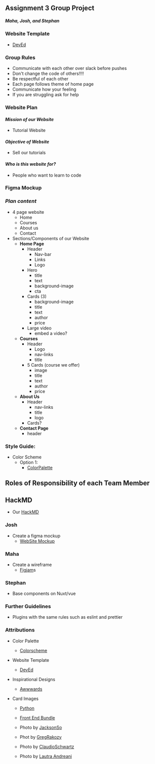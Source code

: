 ## **Assignment 3 Group Project**

##### Maha, Josh, and Stephan

### Website Template

- [DevEd](https://developedbyed.com/)

### Group Rules

- Communicate with each other over slack before pushes
- Don't change the code of others!!!!
- Be respectful of each other
- Each page follows theme of home page
- Communicate how your feeling
- If you are struggling ask for help

### **Website Plan**

#### _Mission of our Website_

- Tutorial Website

#### _Objective of Website_

- Sell our tutorials

#### _Who is this website for?_

- People who want to learn to code

### Figma Mockup

### _Plan content_

- 4 page website
  - Home
  - Courses
  - About us
  - Contact
- Sections/Components of our Website
  - **Home Page**
    - Header
      - Nav-bar
      - Links
      - Logo
    - Hero
      - title
      - text
      - background-image
      - cta
    - Cards (3)
      - background-image
      - title
      - text
      - author
      - price
    - Large video
      - embed a video?
  - **Courses**
    - Header
      - Logo
      - nav-links
      - title
    - 5 Cards (course we offer)
      - image
      - title
      - text
      - author
      - price
  - **About Us**
    - Header
      - nav-links
      - title
      - logo
    - Cards?
  - **Contact Page**
    - header

### **Style Guide**:

- Color Scheme
  - Option 1:
    - [ColorPalette](https://color.adobe.com/create/color-wheel)

## Roles of Responsibility of each Team Member

## HackMD

- Our [HackMD](https://hackmd.io/Yqh8HcvGQt--XWqErcgMAQ?edit)

### Josh

- Create a figma mockup
  - [WebSite Mockup](https://www.figma.com/file/hezO6cpTxxVAym5bIVgMCU/Untitled?node-id=0%3A1)

### Maha

- Create a wireframe
  - [Figjam](https://www.figma.com/file/s44OR6dequPVA67PzJvqNF/cpnt262-a3-group_project)s

### Stephan

- Base components on Nuxt/vue

### Further Guidelines

- Plugins with the same rules such as eslint and prettier

### Attributions

- Color Palette
  - [Colorscheme](https://color.adobe.com/create/color-wheel)
- Website Template
  - [DevEd](https://developedbyed.com/)
- Inspirational Designs

  - [Awwwards](https://www.awwwards.com/)

- Card Images

  - [Python]("https://images.pexels.com/photos/1181671/pexels-photo-1181671.jpeg?auto=compress&cs=tinysrgb&w=1260&h=750&dpr=1")
  - [Front End Bundle](https://images.unsplash.com/photo-1621839673705-6617adf9e890?ixlib=rb-1.2.1&ixid=MnwxMjA3fDB8MHxwaG90by1wYWdlfHx8fGVufDB8fHx8&auto=format&fit=crop&w=1032&q=80")

  - Photo by [JacksonSo](https://unsplash.com/photos/wUbNvDTsOIc)

  - Phot by [GregRakozy](https://unsplash.com/@grakozy?utm_source=unsplash&utm_medium=referral&utm_content=creditCopyText)

  - Photo by [ClaudioSchwartz](https://unsplash.com/photos/i25aqE_YUZs)
  - Photo by [Lautra Andreani](https://unsplash.com/photos/UYsBCu9RP3Y)
